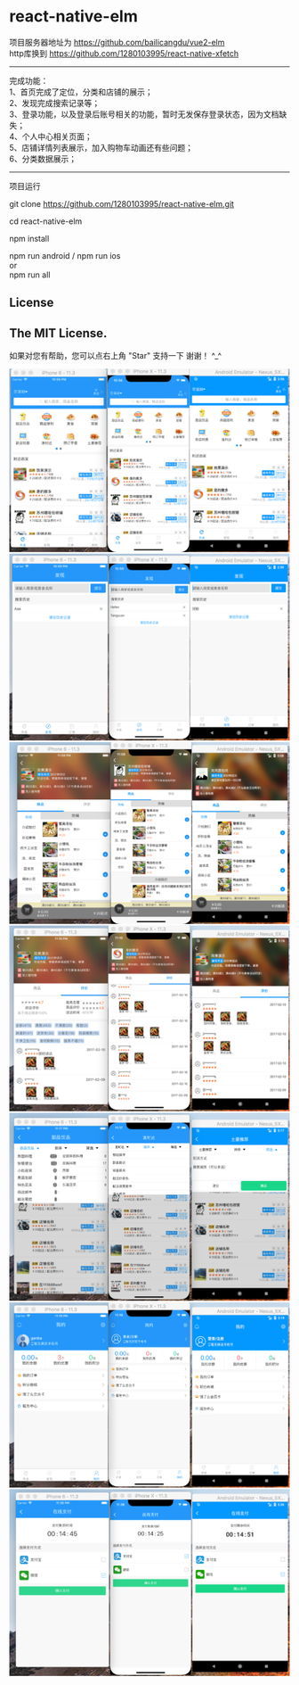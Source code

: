 # react-native-elm


项目服务器地址为 https://github.com/bailicangdu/vue2-elm <br>
http库换到 https://github.com/1280103995/react-native-xfetch

--------------

完成功能：<br>
 1、首页完成了定位，分类和店铺的展示；<br>
 2、发现完成搜索记录等；<br>
 3、登录功能，以及登录后账号相关的功能，暂时无发保存登录状态，因为文档缺失；<br>
 4、个人中心相关页面；<br>
 5、店铺详情列表展示，加入购物车动画还有些问题；<br>
 6、分类数据展示；<br>

---------------

项目运行
 
 git clone https://github.com/1280103995/react-native-elm.git

 cd react-native-elm

 npm install

 npm run android / npm run ios<br>
 or<br>
 npm run all

## License
The MIT License.
-----------------

如果对您有帮助，您可以点右上角 "Star" 支持一下 谢谢！ ^_^


![image](https://github.com/1280103995/react-native-elm/blob/master/screenshot/1%E9%A6%96%E9%A1%B5.png)
![image](https://github.com/1280103995/react-native-elm/blob/master/screenshot/2%E5%8F%91%E7%8E%B0.png)
![image](https://github.com/1280103995/react-native-elm/blob/master/screenshot/3-1%E5%BA%97%E9%93%BA%E8%AF%A6%E6%83%85.png)
![image](https://github.com/1280103995/react-native-elm/blob/master/screenshot/3-2%E5%BA%97%E9%93%BA%E8%AF%84%E8%AE%BA.png)
![image](https://github.com/1280103995/react-native-elm/blob/master/screenshot/4%E5%88%86%E7%B1%BB.png)
![image](https://github.com/1280103995/react-native-elm/blob/master/screenshot/5%E4%B8%AA%E4%BA%BA%E4%B8%AD%E5%BF%83.png)
![image](https://github.com/1280103995/react-native-elm/blob/master/screenshot/6%E6%94%AF%E4%BB%98%E9%A1%B5%E9%9D%A2.png)



